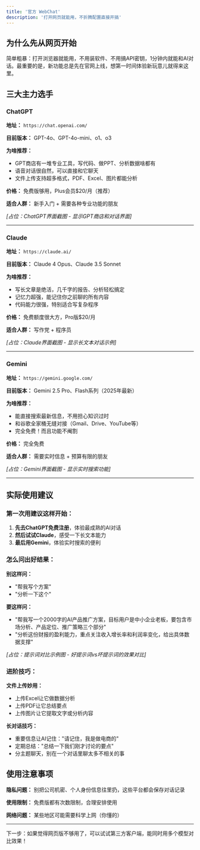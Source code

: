 ```yaml
---
title: '官方 WebChat'
description: '打开网页就能用，不折腾配置直接开搞'
---
```


## 为什么先从网页开始

简单粗暴：打开浏览器就能用，不用装软件、不用搞API密钥，1分钟内就能和AI对话。最重要的是，新功能总是先在官网上线，想第一时间体验新玩意儿就得来这里。

## 三大主力选手

### ChatGPT

**地址：** `https://chat.openai.com/`

**目前版本：** GPT-4o、GPT-4o-mini、o1、o3

**为啥推荐：**

- GPT商店有一堆专业工具，写代码、做PPT、分析数据啥都有
- 语音对话很自然，可以直接和它聊天
- 文件上传支持超多格式，PDF、Excel、图片都能分析

**价格：** 免费版够用，Plus会员$20/月（推荐）

**适合人群：** 新手入门 + 需要各种专业功能的朋友

_[占位：ChatGPT界面截图 - 显示GPT商店和对话界面]_

---

### Claude

**地址：** `https://claude.ai/`

**目前版本：** Claude 4 Opus、Claude 3.5 Sonnet

**为啥推荐：**

- 写长文章是绝活，几千字的报告、分析轻松搞定
- 记忆力超强，能记住你之前聊的所有内容
- 代码能力很强，特别适合写复杂程序

**价格：** 免费额度很大方，Pro版$20/月

**适合人群：** 写作党 + 程序员

_[占位：Claude界面截图 - 显示长文本对话示例]_

---

### Gemini

**地址：** `https://gemini.google.com/`

**目前版本：** Gemini 2.5 Pro、Flash系列（2025年最新）

**为啥推荐：**

- 能直接搜索最新信息，不用担心知识过时
- 和谷歌全家桶无缝对接（Gmail、Drive、YouTube等）
- 完全免费！而且功能不阉割

**价格：** 完全免费

**适合人群：** 需要实时信息 + 预算有限的朋友

_[占位：Gemini界面截图 - 显示实时搜索功能]_

---

## 实际使用建议

### 第一次用建议这样开始：

1. **先去ChatGPT免费注册**，体验最成熟的AI对话
2. **然后试试Claude**，感受一下长文本能力
3. **最后用Gemini**，体验实时搜索的便利

### 怎么问出好结果：

**别这样问：**

- "帮我写个方案"
- "分析一下这个"

**要这样问：**

- "帮我写一个2000字的AI产品推广方案，目标用户是中小企业老板，要包含市场分析、产品定位、推广策略三个部分"
- "分析这份财报的盈利能力，重点关注收入增长率和利润率变化，给出具体数据支撑"

_[占位：提示词对比示例图 - 好提示词vs坏提示词的效果对比]_

### 进阶技巧：

**文件上传妙用：**

- 上传Excel让它做数据分析
- 上传PDF让它总结要点
- 上传图片让它提取文字或分析内容

**长对话技巧：**

- 重要信息让AI记住："请记住，我是做电商的"
- 定期总结："总结一下我们刚才讨论的要点"
- 分主题聊天，别在一个对话里聊太多不相关的事

## 使用注意事项

**隐私问题：** 别把公司机密、个人身份信息往里扔，这些平台都会保存对话记录

**使用限制：** 免费版都有次数限制，合理安排使用

**网络问题：** 某些地区可能需要科学上网（你懂的）

---

下一步：如果觉得网页版不够用了，可以试试第三方客户端，能同时用多个模型对比效果！
